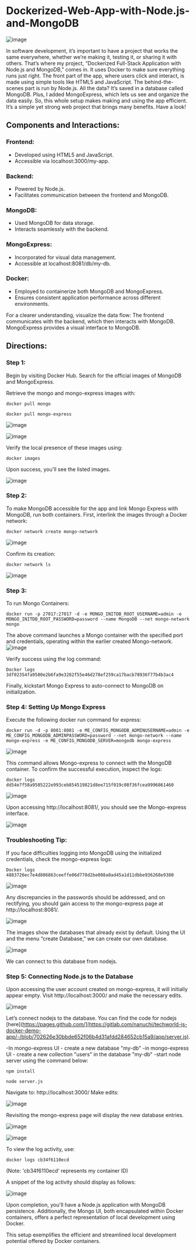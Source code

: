 # Dockerized-Web-App-with-Node.js-and-MongoDB
![image](https://github.com/OluwaTossin/Dockerized-Web-App-with-Node.js-and-MongoDB/assets/121174963/d90314df-5ef8-40b2-9edc-760e465b6d6f)


In software development, it’s important to have a project that works the same everywhere, whether we’re making it, testing it, or sharing it with others. That’s where my project, “Dockerized Full-Stack Application with Node.js and MongoDB,” comes in. It uses Docker to make sure everything runs just right. The front part of the app, where users click and interact, is made using simple tools like HTML5 and JavaScript. 
The behind-the-scenes part is run by Node.js. All the data? It’s saved in a database called MongoDB. Plus, I added MongoExpress, which lets us see and organize the data easily. So, this whole setup makes making and using the app efficient. It’s a simple yet strong web project that brings many benefits. Have a look!

## Components and Interactions:

### Frontend:
- Developed using HTML5 and JavaScript.
- Accessible via localhost:3000/my-app.

### Backend:
- Powered by Node.js.
- Facilitates communication between the frontend and MongoDB.

### MongoDB:
- Used MongoDB for data storage.
- Interacts seamlessly with the backend.

### MongoExpress:
- Incorporated for visual data management.
- Accessible at localhost:8081/db/my-db.

### Docker:
- Employed to containerize both MongoDB and MongoExpress.
- Ensures consistent application performance across different environments.

For a clearer understanding, visualize the data flow: The frontend communicates with the backend, which then interacts with MongoDB. MongoExpress provides a visual interface to MongoDB.

## Directions:

### Step 1:
Begin by visiting Docker Hub. Search for the official images of MongoDB and MongoExpress.

Retrieve the mongo and mongo-express images with:

`docker pull mongo`

`docker pull mongo-express`

![image](https://github.com/OluwaTossin/Dockerized-Web-App-with-Node.js-and-MongoDB/assets/121174963/ff39fd3e-f7f5-45e9-9b49-955c4503caae)

![image](https://github.com/OluwaTossin/Dockerized-Web-App-with-Node.js-and-MongoDB/assets/121174963/c958e4da-ecf3-4eae-8cf4-b190b68bc6db)

Verify the local presence of these images using:

`docker images`

Upon success, you'll see the listed images.

![image](https://github.com/OluwaTossin/Dockerized-Web-App-with-Node.js-and-MongoDB/assets/121174963/85cc04fb-8a9c-4c06-bd47-4c6ac63400df)

### Step 2:
To make MongoDB accessible for the app and link Mongo Express with MongoDB, run both containers. First, interlink the images through a Docker network:

`docker network create mongo-network`

![image](https://github.com/OluwaTossin/Dockerized-Web-App-with-Node.js-and-MongoDB/assets/121174963/ded3d44a-880a-4ac3-9a0e-347c4e6a2d62)

Confirm its creation:

`docker network ls`

![image](https://github.com/OluwaTossin/Dockerized-Web-App-with-Node.js-and-MongoDB/assets/121174963/d1699945-0d86-45b2-adab-9215af1838b3)

### Step 3:
To run Mongo Containers:

`docker run -p 27017:27017 -d -e MONGO_INITDB_ROOT_USERNAME=admin -e MONGO_INITDB_ROOT_PASSWORD=password --name MongoDB --net mongo-network mongo`

The above command launches a Mongo container with the specified port and credentials, operating within the earlier created Mongo-network.
![image](https://github.com/OluwaTossin/Dockerized-Web-App-with-Node.js-and-MongoDB/assets/121174963/fc979bca-ad27-4820-9d53-237e1c774c3c)


Verify success using the log command:

`Docker logs 3df02354fa9580e2b6fa9e3282f55e46d278ef259ca17bacb78936f77b4b3ac4`

Finally, kickstart Mongo Express to auto-connect to MongoDB on initialization.

### Step 4: Setting Up Mongo Express

Execute the following docker run command for express:

`docker run -d -p 8081:8081 -e ME_CONFIG_MONGODB_ADMINUSERNAME=admin -e ME_CONFIG_MONGODB_ADMINPASSWORD=password --net mongo-network --name mongo-express -e ME_CONFIG_MONGODB_SERVER=mongodb mongo-express`

![image](https://github.com/OluwaTossin/Dockerized-Web-App-with-Node.js-and-MongoDB/assets/121174963/5734f7f7-5959-4c40-9682-55319182d7c3)

This command allows Mongo-express to connect with the MongoDB container. To confirm the successful execution, inspect the logs:

`docker logs dd54e7f58a9585222e993ceb854519821d8ee715f019c08f36fcea9996861460`

![image](https://github.com/OluwaTossin/Dockerized-Web-App-with-Node.js-and-MongoDB/assets/121174963/1f6f2613-3094-45ff-b39a-84ce3e43c004)


Upon accessing http://localhost:8081/, you should see the Mongo-express interface.

![image](https://github.com/OluwaTossin/Dockerized-Web-App-with-Node.js-and-MongoDB/assets/121174963/84d3294a-0157-4c9b-ba79-bff419f83684)


### Troubleshooting Tip:
If you face difficulties logging into MongoDB using the initialized credentials, check the mongo-express logs:

`Docker logs 4883726ec7e4d806863ceeffe06d778d2be008a0ad45a1d11dbbe936268e9380`

![image](https://github.com/OluwaTossin/Dockerized-Web-App-with-Node.js-and-MongoDB/assets/121174963/c6a3f7b5-446b-4fe4-87be-e911c10b3d18)


Any discrepancies in the passwords should be addressed, and on rectifying, you should gain access to the mongo-express page at http://localhost:8081/.

![image](https://github.com/OluwaTossin/Dockerized-Web-App-with-Node.js-and-MongoDB/assets/121174963/3f6f90bf-5da1-44ad-b30e-632ba137f6b8)

The images show the databases that already exist by default. Using the UI and the menu “create Database,” we can create our own database.

![image](https://github.com/OluwaTossin/Dockerized-Web-App-with-Node.js-and-MongoDB/assets/121174963/6a4aa01a-f616-4685-b1fc-1ed3c16413c3)

We can connect to this database from nodejs.


### Step 5: Connecting Node.js to the Database

Upon accessing the user account created on mongo-express, it will initially appear empty. Visit http://localhost:3000/ and make the necessary edits.

![image](https://github.com/OluwaTossin/Dockerized-Web-App-with-Node.js-and-MongoDB/assets/121174963/71e1e944-5731-4464-8e46-f92f2852da5c)

Let’s connect nodejs to the database. You can find the code for nodejs [here](https://pages.github.com/](https://gitlab.com/nanuchi/techworld-js-docker-demo-app/-/blob/702626e30bbde652f06b4d31afdd284652cb15a9/app/server.js).

-In mongo-express UI - create a new database "my-db"
-in mongo-express UI - create a new collection "users" in the database "my-db"
-start node server using the command below:

`npm install`

`node server.js`

Navigate to:
http://localhost:3000/
Make edits:

![image](https://github.com/OluwaTossin/Dockerized-Web-App-with-Node.js-and-MongoDB/assets/121174963/5ada344c-492b-4545-94ef-a988c1c11646)


Revisiting the mongo-express page will display the new database entries.

![image](https://github.com/OluwaTossin/Dockerized-Web-App-with-Node.js-and-MongoDB/assets/121174963/568c719e-8c9e-432f-be78-8488482263a8)

![image](https://github.com/OluwaTossin/Dockerized-Web-App-with-Node.js-and-MongoDB/assets/121174963/20249f40-ab38-4ece-98f7-63f618ba88e8)

To view the log activity, use:

`docker logs cb34f6110ecd`

(Note: 'cb34f6110ecd' represents my container ID)

A snippet of the log activity should display as follows:

![image](https://github.com/OluwaTossin/Dockerized-Web-App-with-Node.js-and-MongoDB/assets/121174963/e56f87bc-d617-4306-8090-aaaaa75a83be)


Upon completion, you'll have a Node.js application with MongoDB persistence. Additionally, the Mongo UI, both encapsulated within Docker containers, offers a perfect representation of local development using Docker.

This setup exemplifies the efficient and streamlined local development potential offered by Docker containers.
